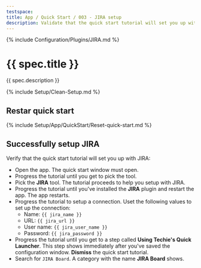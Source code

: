 ```yaml
---
testspace:
title: App / Quick Start / 003 - JIRA setup
description: Validate that the quick start tutorial will set you up with JIRA.
---
```


{% include Configuration/Plugins/JIRA.md %}

# {{ spec.title }}

{{ spec.description }}

{% include Setup/Clean-Setup.md %}

## Restar quick start

{% include Setup/App/QuickStart/Reset-quick-start.md %}

## Successfully setup JIRA

Verify that the quick start tutorial will set you up with JIRA:

- Open the app. The quick start window must open.
- Progress the tutorial until you get to pick the tool.
- Pick the **JIRA** tool. The tutorial proceeds to help you setup with JIRA.
- Progress the tutorial until you've installed the **JIRA** plugin and restart
  the app. The app restarts.
- Progress the tutorial to setup a connection. Uset the following values to set
  up the connection:
  - Name: `{{ jira_name }}`
  - URL: `{{ jira_url }}`
  - User name: `{{ jira_user_name }}`
  - Password: `{{ jira_password }}`
- Progress the tutorial until you get to a step called **Using Techie's Quick
  Launcher**. This step shows immediately after you've saved the configuration
  window. **Dismiss** the quick start tutorial.
- Search for `JIRA Board`. A category with the name **JIRA Board** shows.
